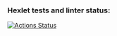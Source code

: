 ### Hexlet tests and linter status:
[![Actions Status](https://github.com/Kepupa/frontend-project-44/workflows/hexlet-check/badge.svg)](https://github.com/Kepupa/frontend-project-44/actions)